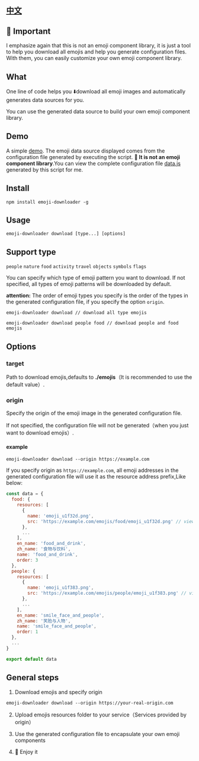## [中文](./README.md)

## :rotating_light: Important

I emphasize again that this is not an emoji component library, it is just a tool to help you download all emojis and help you generate configuration files. With them, you can easily customize your own emoji component library.

## What

One line of code helps you :arrow_down:download all emoji images and automatically generates data sources for you.

You can use the generated data source to build your own emoji component library.

## Demo
A simple [demo](https://emoji-downloader.newarray.vip). The emoji data source displayed comes from the configuration file  generated by executing the script. **:pushpin: It is not an emoji component library**.You can view the complete configuration file [data.js](./emojis/data.js) generated by this script for me.

## Install

```shell
npm install emoji-downloader -g
```

## Usage

```shell
emoji-downloader download [type...] [options]
```

## Support type

`people` `nature` `food` `activity` `travel` `objects` `symbols` `flags`

You can specify which type of emoji pattern you want to download. If not specified, all types of emoji patterns will be downloaded by default.

**attention:** The order of emoji types you specify is the order of the types in the generated configuration file, if you specify the option `origin`.

```shell
emoji-downloader download // download all type emojis
```

```shell
emoji-downloader download people food // download people and food emojis
```

## Options

### target

Path to download emojis,defaults to **./emojis**（It is recommended to use the default value）.

### origin

Specify the origin of the emoji image in the generated configuration file.

If not specified, the configuration file will not be generated（when you just want to download emojis）.

#### example

```shell
emoji-downloader download --origin https://example.com
```

If you specify origin as `https://example.com`, all emoji addresses in the generated configuration file will use it as the resource address prefix,Like below:

```javascript
const data = {
  food: {
    resources: [
      {
        name: 'emoji_u1f32d.png',
        src: 'https://example.com/emojis/food/emoji_u1f32d.png' // view here
      },
      ...
    ],
    en_name: 'food_and_drink',
    zh_name: '食物与饮料',
    name: 'food_and_drink',
    order: 3
  },
  people: {
    resources: [
      {
        name: 'emoji_u1f383.png',
        src: 'https://example.com/emojis/people/emoji_u1f383.png' // view here
      },
      ...
    ],
    en_name: 'smile_face_and_people',
    zh_name: '笑脸与人物',
    name: 'smile_face_and_people',
    order: 1
  },
  ...
}

export default data
```

## General steps

1. Download emojis and specify origin

```shell
emoji-downloader download --origin https://your-real-origin.com
```

2. Upload emojis resources folder to your service（Services provided by origin）

3. Use the generated configuration file to encapsulate your own emoji components

4. :tada: Enjoy it
